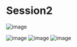 # Session2
 
![image](https://github.com/safae12-1/Session2/assets/124156186/7485ad21-2735-4557-b9e3-6fd156c9b22b)

![image](https://github.com/safae12-1/Session2/assets/124156186/27ff4da2-3877-48c0-8a1f-854dc6929d05)
![image](https://github.com/safae12-1/Session2/assets/124156186/6dfd04f0-fc78-4713-ad99-392d0bfca546)
![image](https://github.com/safae12-1/Session2/assets/124156186/ecf1008d-4981-4779-b882-541ceeb9c50f)

